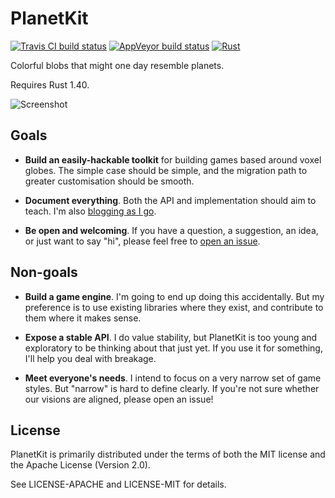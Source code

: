 # PlanetKit

[![Travis CI build status][bi]][bl]
[![AppVeyor build status][ai]][al]
[![Rust](https://img.shields.io/badge/rust-1.40%2B-blue.svg?maxAge=3600)](https://github.com/jeffparsons/rangemap) <!-- Don't forget to update the Travis config when bumping minimum Rust version. -->

[bi]: https://travis-ci.org/jeffparsons/planetkit.svg?branch=master
[bl]: https://travis-ci.org/jeffparsons/planetkit

[ai]: https://ci.appveyor.com/api/projects/status/vfk0w163ojw8nmdv/branch/master?svg=true
[al]: https://ci.appveyor.com/project/jeffparsons/planetkit/branch/master


Colorful blobs that might one day resemble planets.

Requires Rust 1.40.

![Screenshot](https://raw.githubusercontent.com/jeffparsons/planetkit/master/screenshot.png)


## Goals

- **Build an easily-hackable toolkit** for building games based around voxel globes. The simple case should be simple, and the migration path to greater customisation should be smooth.

- **Document everything**. Both the API and implementation should aim to teach. I'm also [blogging as I go](https://jeffparsons.github.io/).

- **Be open and welcoming**. If you have a question, a suggestion, an idea, or just want to say "hi", please feel free to [open an issue](https://github.com/jeffparsons/planetkit/issues/new?title=Hi%20there!).


## Non-goals

- **Build a game engine**. I'm going to end up doing this accidentally. But my preference is to use existing libraries where they exist, and contribute to them where it makes sense.

- **Expose a stable API**. I do value stability, but PlanetKit is too young and exploratory to be thinking about that just yet. If you use it for something, I'll help you deal with breakage.

- **Meet everyone's needs**. I intend to focus on a very narrow set of game styles. But "narrow" is hard to define clearly. If you're not sure whether our visions are aligned, please open an issue!


## License

PlanetKit is primarily distributed under the terms of both the MIT license
and the Apache License (Version 2.0).

See LICENSE-APACHE and LICENSE-MIT for details.
